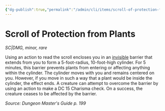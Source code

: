 ```yaml
---
{"dg-publish":true,"permalink":"/admin/cli/items/scroll-of-protection-from-plants/","tags":["compendium/src/5e/dmg","item/gear/sc-dmg","item/rarity/rare","item/tier/minor"],"updated":"2025-01-11T15:32:20.150+00:00"}
---
```


# Scroll of Protection from Plants
*SC|DMG, minor, rare*  


Using an action to read the scroll encloses you in an [invisible](/3-Mechanics/CLI/rules/conditions.md#invisible) barrier that extends from you to form a 5-foot-radius, 10-foot-high cylinder. For 5 minutes, this barrier prevents plants from entering or affecting anything within the cylinder. The cylinder moves with you and remains centered on you. However, if you move in such a way that a plant would be inside the cylinder, the effect ends. A creature can attempt to overcome the barrier by using an action to make a DC 15 Charisma check. On a success, the creature ceases to be affected by the barrier.

*Source: Dungeon Master's Guide p. 199*